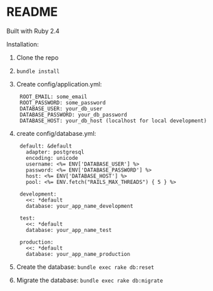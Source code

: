 # README

Built with Ruby 2.4

Installation:

1. Clone the repo
2. ```bundle install```
3. Create config/application.yml:  

        ROOT_EMAIL: some_email
        ROOT_PASSWORD: some_password
        DATABASE_USER: your_db_user  
        DATABASE_PASSWORD: your_db_password  
        DATABASE_HOST: your_db_host (localhost for local development)  

4. create config/database.yml:  

        default: &default  
          adapter: postgresql  
          encoding: unicode
          username: <%= ENV['DATABASE_USER'] %>
          password: <%= ENV['DATABASE_PASSWORD'] %>
          host: <%= ENV['DATABASE_HOST'] %>
          pool: <%= ENV.fetch("RAILS_MAX_THREADS") { 5 } %>

        development:
          <<: *default
          database: your_app_name_development

        test:
          <<: *default
          database: your_app_name_test

        production:
          <<: *default
          database: your_app_name_production

5. Create the database: ```bundle exec rake db:reset```
6. Migrate the database: ```bundle exec rake db:migrate```  

